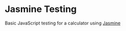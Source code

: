 # Jasmine Testing

Basic JavaScript testing for a calculator using [Jasmine](https://cdnjs.com/libraries/jasmine)
